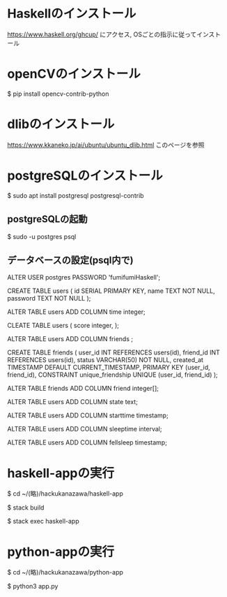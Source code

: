 # Haskellのインストール
https://www.haskell.org/ghcup/ にアクセス, OSごとの指示に従ってインストール

# openCVのインストール
$ pip install opencv-contrib-python

# dlibのインストール
https://www.kkaneko.jp/ai/ubuntu/ubuntu_dlib.html このページを参照

# postgreSQLのインストール
$ sudo apt install postgresql postgresql-contrib

## postgreSQLの起動
$ sudo -u postgres psql

## データベースの設定(psql内で)
ALTER USER postgres PASSWORD 'fumifumiHaskell';

CREATE TABLE users (
    id SERIAL PRIMARY KEY,
    name TEXT NOT NULL,
    password TEXT NOT NULL
);

ALTER TABLE users ADD COLUMN time integer;

CLEATE TABLE users (
             score integer,
             );

ALTER TABLE users ADD COLUMN friends ;

CREATE TABLE friends (
    user_id INT REFERENCES users(id),
    friend_id INT REFERENCES users(id),
    status VARCHAR(50) NOT NULL,
    created_at TIMESTAMP DEFAULT CURRENT_TIMESTAMP,
    PRIMARY KEY (user_id, friend_id),
    CONSTRAINT unique_friendship UNIQUE (user_id, friend_id)
);

ALTER TABLE friends ADD COLUMN friend integer[];

ALTER TABLE users ADD COLUMN state text;

ALTER TABLE users ADD COLUMN starttime timestamp;

ALTER TABLE users ADD COLUMN sleeptime interval;

ALTER TABLE users ADD COLUMN fellsleep timestamp;

# haskell-appの実行
$ cd ~/(略)/hackukanazawa/haskell-app

$ stack build

$ stack exec haskell-app

# python-appの実行
$ cd ~/(略)/hackukanazawa/python-app

$ python3 app.py
